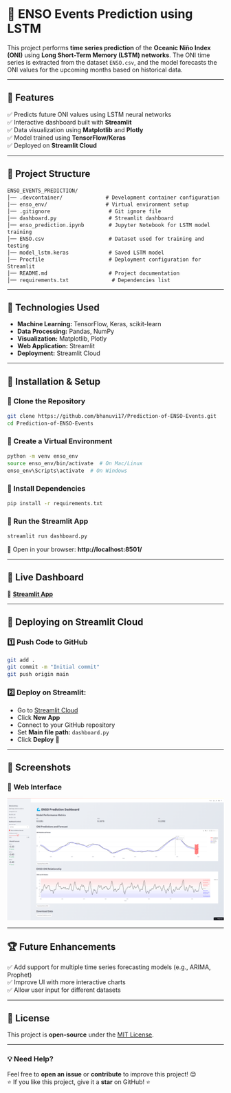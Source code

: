 # 🌊 ENSO Events Prediction using LSTM

This project performs **time series prediction** of the **Oceanic Niño Index (ONI)** using **Long Short-Term Memory (LSTM) networks**. The ONI time series is extracted from the dataset `ENSO.csv`, and the model forecasts the ONI values for the upcoming months based on historical data.

---

## 📌 Features

✅ Predicts future ONI values using LSTM neural networks  
✅ Interactive dashboard built with **Streamlit**  
✅ Data visualization using **Matplotlib** and **Plotly**  
✅ Model trained using **TensorFlow/Keras**  
✅ Deployed on **Streamlit Cloud**  

---

## 📂 Project Structure

```
ENSO_EVENTS_PREDICTION/
│── .devcontainer/              # Development container configuration
│── enso_env/                   # Virtual environment setup
│── .gitignore                   # Git ignore file
│── dashboard.py                 # Streamlit dashboard
│── enso_prediction.ipynb        # Jupyter Notebook for LSTM model training
│── ENSO.csv                     # Dataset used for training and testing
│── model_lstm.keras             # Saved LSTM model
│── Procfile                     # Deployment configuration for Streamlit
│── README.md                    # Project documentation
│── requirements.txt              # Dependencies list
```

---

## 🎯 Technologies Used

- **Machine Learning:** TensorFlow, Keras, scikit-learn  
- **Data Processing:** Pandas, NumPy  
- **Visualization:** Matplotlib, Plotly  
- **Web Application:** Streamlit  
- **Deployment:** Streamlit Cloud  

---

## 🔧 Installation & Setup

### 🔹 Clone the Repository
```bash
git clone https://github.com/bhanuvi17/Prediction-of-ENSO-Events.git
cd Prediction-of-ENSO-Events
```

### 🔹 Create a Virtual Environment
```bash
python -m venv enso_env
source enso_env/bin/activate  # On Mac/Linux
enso_env\Scripts\activate  # On Windows
```

### 🔹 Install Dependencies
```bash
pip install -r requirements.txt
```

### 🔹 Run the Streamlit App
```bash
streamlit run dashboard.py
```
🔗 Open in your browser: **http://localhost:8501/**  

---

## 🚀 Live Dashboard  
🔗 **[Streamlit App](https://bhanuvi17-prediction-of-enso-events-dashboard-w3nzfx.streamlit.app/)**

---

## 🚀 Deploying on Streamlit Cloud  

### 1️⃣ **Push Code to GitHub**
```bash
git add .
git commit -m "Initial commit"
git push origin main
```

### 2️⃣ **Deploy on Streamlit:**
- Go to [Streamlit Cloud](https://streamlit.io/cloud)
- Click **New App**  
- Connect to your GitHub repository  
- Set **Main file path:** `dashboard.py`  
- Click **Deploy** 🎉  

---

## 📸 Screenshots

### 🔹 **Web Interface**
![Web App Screenshot](https://github.com/bhanuvi17/Prediction-of-ENSO-Events/blob/ba223734e58fa39d2f4a48bef880722fa8acb655/Screenshot%202025-02-12%20232014.png)

---

## 🏆 Future Enhancements  

✅ Add support for multiple time series forecasting models (e.g., ARIMA, Prophet)  
✅ Improve UI with more interactive charts  
✅ Allow user input for different datasets  

---

## 📜 License  
This project is **open-source** under the [MIT License](LICENSE).  

---

### 💡 **Need Help?**  
Feel free to **open an issue** or **contribute** to improve this project! 😊  
⭐ If you like this project, give it a **star** on GitHub! ⭐

